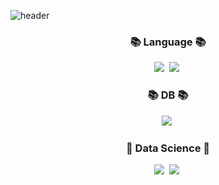 ![header](https://capsule-render.vercel.app/api?type=Waving&color=timeAuto&height=300&section=header&text=Welcome&desc=Chanseong's%20Github%20World&descAlign=70&descAlignY=65&fontSize=70)

<h3 align="center">📚 Language 📚</h3>
<p align="center">
  <img src="https://img.shields.io/badge/Python-3766AB?style=flat-square&logo=Python&logoColor=white"/></a>&nbsp 
  <img src="https://img.shields.io/badge/R-%23276DC3.svg?style=flat-square&logo=R&logoColor=white"/></a>&nbsp

<h3 align="center">📚 DB 📚</h3>
<p align="center"> 
  <img src="https://img.shields.io/badge/Mysql-E6B91E?style=flat-square&logo=MySql&logoColor=white"/></a>&nbsp

</p>
<h3 align="center">🌈 Data Science 🌈</h3>
<p align="center">
  <img src="https://img.shields.io/badge/Pytorch-%23EE4C2C.svg?style=flat-square&logo=Pytorch&logoColor=white"/></a>&nbsp 
  <img src="https://img.shields.io/badge/scikit learn-f24e1e?style=flat-square&logo=scikit-learn&logoColor=white"/></a>&nbsp
  

